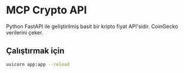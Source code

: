 # MCP Crypto API

Python FastAPI ile geliştirilmiş basit bir kripto fiyat API'sidir. CoinGecko verilerini çeker.

## Çalıştırmak için

```bash
uvicorn app:app --reload
